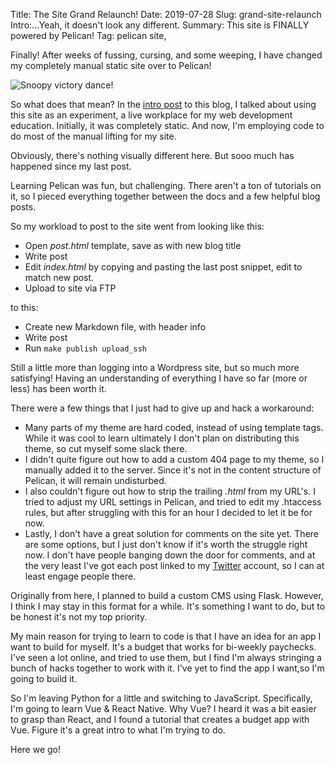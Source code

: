 Title: The Site Grand Relaunch!
Date: 2019-07-28
Slug: grand-site-relaunch
Intro:...Yeah, it doesn't look any different.
Summary: This site is FINALLY powered by Pelican!
Tag: pelican site,

Finally! After weeks of fussing, cursing, and some weeping, I have changed my completely manual static site over to Pelican!

<img style="max-height:40rem;" class="img-fluid d-block mx-auto mb-3" src="{static}/images/snoopy-dance-woohoo-meme.jpg" alt="Snoopy victory dance!">

So what does that mean? In the [intro post]({filename}/blog/the-mvp-of-this-site.md) to this blog, I talked about using this site as an experiment, a live workplace for my web development education. Initially, it was completely static. And now, I'm employing code to do most of the manual lifting for my site.

Obviously, there's nothing visually different here. But sooo much has happened since my last post.

Learning Pelican was fun, but challenging. There aren't a ton of tutorials on it, so I pieced everything together between the docs and a few helpful blog posts.

So my workload to post to the site went from looking like this:

- Open *post.html* template, save as with new blog title
- Write post
- Edit *index.html* by copying and pasting the last post snippet, edit to match new post.
- Upload to site via FTP

to this:

- Create new Markdown file, with header info
- Write post
- Run  `make publish upload_ssh`

Still a little more than logging into a Wordpress site, but so much more satisfying! Having an understanding of everything I have so far (more or less) has been worth it.

There were a few things that I just had to give up and hack a workaround:

- Many parts of my theme are hard coded, instead of using template tags. While it was cool to learn ultimately I don't plan on distributing this theme, so cut myself some slack there.
- I didn't quite figure out how to add a custom 404 page to my theme, so I manually added it to the server. Since it's not in the content structure of Pelican, it will remain undisturbed.
- I also couldn't figure out how to strip the trailing *.html* from my URL's. I tried to adjust my URL settings in Pelican, and tried to edit my .htaccess rules, but after struggling with this for an hour I decided to let it be for now.
- Lastly, I don't have a great solution for comments on the site yet. There are some options, but I just don't know if it's worth the struggle right now. I don't have people banging down the door for comments, and at the very least I've got each post linked to my [Twitter](https://twitter.com/SheBuildsWCode) account, so I can at least engage people there.

Originally from here, I planned to build a custom CMS using Flask. However, I think I may stay in this format for a while. It's something I want to do, but to be honest it's not my top priority.

My main reason for trying to learn to code is that I have an idea for an app I want to build for myself. It's a budget that works for bi-weekly paychecks. I've seen a lot online, and tried to use them, but I find I'm always stringing a bunch of hacks together to work with it. I've yet to find the app I want,so I'm going to build it.

So I'm leaving Python for a little and switching to JavaScript. Specifically, I'm going to learn Vue & React Native. Why Vue? I heard it was a bit easier to grasp than React, and I found a tutorial that creates a budget app with Vue. Figure it's a great intro to what I'm trying to do.

Here we go!
